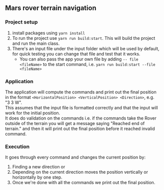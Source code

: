 ## Mars rover terrain navigation


### Project setup
1. install packages using `yarn install`
2. To run the project use `yarn run build:start`. This will build the project and run the main class.
3. There's an input file under the input folder which will be used by default, for quick testing you can change that file and test that it works.
    * You can also pass the app your own file by adding `-- file <fileName>` to the start command, i.e. `yarn run build:start --file <fileName>`


### Application
The application will compute the commands and print out the final position in the format `<HorizontalPosition> <VerticalPosition> <Direction>`, e.g. "3 3 W".  
This assumes that the input file is formatted correctly and that the input will work for the initial position.  
It does do validation on the commands i.e. if the commands take the Rover outside of the terrain you will get a message saying 
"Reached end of terrain." and then it will print out the final position before it reached invalid command.

### Execution
It goes through every command and changes the current position by: 
1. Finding a new direction or
2. Depending on the current direction moves the position vertically or horizontally by one step.
3. Once we're done with all the commands we print out the final position.
